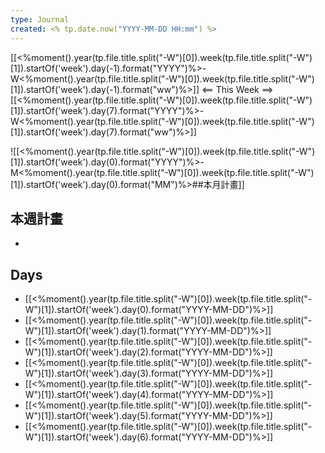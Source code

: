 ```yaml
---
type: Journal
created: <% tp.date.now("YYYY-MM-DD HH:mm") %>
---
```

[[<%moment().year(tp.file.title.split("-W")[0]).week(tp.file.title.split("-W")[1]).startOf('week').day(-1).format("YYYY")%>-W<%moment().year(tp.file.title.split("-W")[0]).week(tp.file.title.split("-W")[1]).startOf('week').day(-1).format("ww")%>]] <== This Week ==> [[<%moment().year(tp.file.title.split("-W")[0]).week(tp.file.title.split("-W")[1]).startOf('week').day(7).format("YYYY")%>-W<%moment().year(tp.file.title.split("-W")[0]).week(tp.file.title.split("-W")[1]).startOf('week').day(7).format("ww")%>]]

![[<%moment().year(tp.file.title.split("-W")[0]).week(tp.file.title.split("-W")[1]).startOf('week').day(0).format("YYYY")%>-M<%moment().year(tp.file.title.split("-W")[0]).week(tp.file.title.split("-W")[1]).startOf('week').day(0).format("MM")%>##本月計畫]]

## 本週計畫
- 

## Days
- [[<%moment().year(tp.file.title.split("-W")[0]).week(tp.file.title.split("-W")[1]).startOf('week').day(0).format("YYYY-MM-DD")%>]]
- [[<%moment().year(tp.file.title.split("-W")[0]).week(tp.file.title.split("-W")[1]).startOf('week').day(1).format("YYYY-MM-DD")%>]]
- [[<%moment().year(tp.file.title.split("-W")[0]).week(tp.file.title.split("-W")[1]).startOf('week').day(2).format("YYYY-MM-DD")%>]]
- [[<%moment().year(tp.file.title.split("-W")[0]).week(tp.file.title.split("-W")[1]).startOf('week').day(3).format("YYYY-MM-DD")%>]]
- [[<%moment().year(tp.file.title.split("-W")[0]).week(tp.file.title.split("-W")[1]).startOf('week').day(4).format("YYYY-MM-DD")%>]]
- [[<%moment().year(tp.file.title.split("-W")[0]).week(tp.file.title.split("-W")[1]).startOf('week').day(5).format("YYYY-MM-DD")%>]]
- [[<%moment().year(tp.file.title.split("-W")[0]).week(tp.file.title.split("-W")[1]).startOf('week').day(6).format("YYYY-MM-DD")%>]]